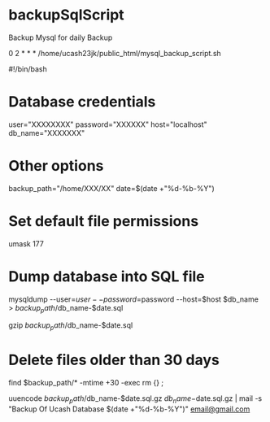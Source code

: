 # backupSqlScript
Backup Mysql for daily Backup 

0 	2 	* 	* 	* 	/home/ucash23jk/public_html/mysql_backup_script.sh



#!/bin/bash

# Database credentials
 user="XXXXXXXX"
 password="XXXXXX"
 host="localhost"
 db_name="XXXXXXX"
# Other options
 backup_path="/home/XXX/XX"
 date=$(date +"%d-%b-%Y")
# Set default file permissions
 umask 177
 
# Dump database into SQL file
mysqldump --user=$user --password=$password --host=$host $db_name > $backup_path/$db_name-$date.sql

gzip $backup_path/$db_name-$date.sql

# Delete files older than 30 days
 find $backup_path/* -mtime +30 -exec rm {} \;
 
uuencode $backup_path/$db_name-$date.sql.gz $db_name-$date.sql.gz | mail -s "Backup Of Ucash Database $(date +"%d-%b-%Y")" email@gmail.com
